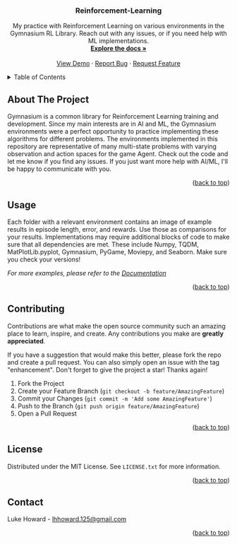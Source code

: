 <!-- Improved compatibility of back to top link: See: https://github.com/othneildrew/Best-README-Template/pull/73 -->
<a name="readme-top"></a>
<!--
*** Thanks for checking out the Best-README-Template. If you have a suggestion
*** that would make this better, please fork the repo and create a pull request
*** or simply open an issue with the tag "enhancement".
*** Don't forget to give the project a star!
*** Thanks again! Now go create something AMAZING! :D
-->



<!-- PROJECT SHIELDS -->
<!--
*** I'm using markdown "reference style" links for readability.
*** Reference links are enclosed in brackets [ ] instead of parentheses ( ).
*** See the bottom of this document for the declaration of the reference variables
*** for contributors-url, forks-url, etc. This is an optional, concise syntax you may use.
*** https://www.markdownguide.org/basic-syntax/#reference-style-links
-->


<h3 align="center">Reinforcement-Learning</h3>

  <p align="center">
    My practice with Reinforcement Learning on various environments in the Gymnasium RL Library. Reach out with any issues, or if you need help with ML implementations.
    <br />
    <a href="https://github.com/FuzzyNum/Reinforcement-Learning"><strong>Explore the docs »</strong></a>
    <br />
    <br />
    <a href="https://github.com/FuzzyNum/Reinforcement-Learning">View Demo</a>
    ·
    <a href="https://github.com/FuzzyNum/Reinforcement-Learning/issues/new?labels=bug&template=bug-report---.md">Report Bug</a>
    ·
    <a href="https://github.com/FuzzyNum/Reinforcement-Learning/issues/new?labels=enhancement&template=feature-request---.md">Request Feature</a>
  </p>
</div>



<!-- TABLE OF CONTENTS -->
<details>
  <summary>Table of Contents</summary>
  <ol>
    <li>
      <a href="#about-the-project">About The Project</a>
    </li>
    <li><a href="#usage">Usage</a></li>
    <li><a href="#contributing">Contributing</a></li>
    <li><a href="#license">License</a></li>
    <li><a href="#contact">Contact</a></li>

  </ol>
</details>



<!-- ABOUT THE PROJECT -->
## About The Project

Gymnasium is a common library for Reinforcement Learning training and development. Since my main interests are in AI and ML, the Gymnasium environments were a perfect opportunity to practice implementing these algorithms for different problems. The environments implemented in this repository are representative of many multi-state problems with varying observation and action spaces for the game Agent. Check out the code and let me know if you find any issues. If you just want more help with AI/ML, I'll be happy to communicate with you.

<p align="right">(<a href="#readme-top">back to top</a>)</p>

<!-- USAGE EXAMPLES -->
## Usage

Each folder with a relevant environment contains an image of example results in episode length, error, and rewards. Use those as comparisons for your results. Implementations may require additional blocks of code to make sure that all dependencies are met. These include Numpy, TQDM, MatPlotLib.pyplot, Gymnasium, PyGame, Moviepy, and Seaborn. Make sure you check your versions!

_For more examples, please refer to the [Documentation](https://example.com)_

<p align="right">(<a href="#readme-top">back to top</a>)</p>

<!-- CONTRIBUTING -->
## Contributing

Contributions are what make the open source community such an amazing place to learn, inspire, and create. Any contributions you make are **greatly appreciated**.

If you have a suggestion that would make this better, please fork the repo and create a pull request. You can also simply open an issue with the tag "enhancement".
Don't forget to give the project a star! Thanks again!

1. Fork the Project
2. Create your Feature Branch (`git checkout -b feature/AmazingFeature`)
3. Commit your Changes (`git commit -m 'Add some AmazingFeature'`)
4. Push to the Branch (`git push origin feature/AmazingFeature`)
5. Open a Pull Request

<p align="right">(<a href="#readme-top">back to top</a>)</p>

<!-- LICENSE -->
## License

Distributed under the MIT License. See `LICENSE.txt` for more information.

<p align="right">(<a href="#readme-top">back to top</a>)</p>

<!-- CONTACT -->
## Contact

Luke Howard - lhhoward.125@gmail.com

<p align="right">(<a href="#readme-top">back to top</a>)</p>


